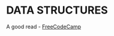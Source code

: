 # DATA STRUCTURES

A good read - [FreeCodeCamp](https://www.freecodecamp.org/news/the-top-data-structures-you-should-know-for-your-next-coding-interview-36af0831f5e3/)